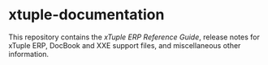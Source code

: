 xtuple-documentation
====================

This repository contains the _xTuple ERP Reference Guide_, release notes for xTuple ERP, DocBook and XXE support files, and miscellaneous other information.